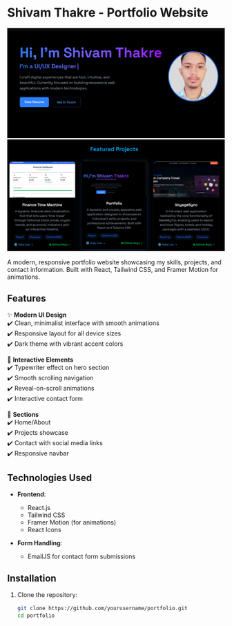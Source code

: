 # Shivam Thakre - Portfolio Website

![Portfolio Screenshot](./react_portfolio/src/assets/portfolioscreenshots.png)
![Portfolio Screenshot](./react_portfolio/src/assets/portfolioscreenshots1.png)

A modern, responsive portfolio website showcasing my skills, projects, and contact information. Built with React, Tailwind CSS, and Framer Motion for animations.

## Features

✨ **Modern UI Design**  
✔️ Clean, minimalist interface with smooth animations  
✔️ Responsive layout for all device sizes  
✔️ Dark theme with vibrant accent colors

🚀 **Interactive Elements**  
✔️ Typewriter effect on hero section  
✔️ Smooth scrolling navigation  
✔️ Reveal-on-scroll animations  
✔️ Interactive contact form

📱 **Sections**  
✔️ Home/About  
✔️ Projects showcase  
✔️ Contact with social media links  
✔️ Responsive navbar

## Technologies Used

- **Frontend**:

  - React.js
  - Tailwind CSS
  - Framer Motion (for animations)
  - React Icons

- **Form Handling**:
  - EmailJS for contact form submissions

## Installation

1. Clone the repository:
   ```bash
   git clone https://github.com/yourusername/portfolio.git
   cd portfolio
   ```
